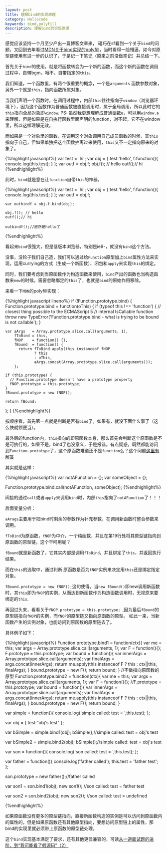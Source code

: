 ```yaml
---
layout: post
title: 理解bind的实现原理
category: Hellocode
keywords: bind,polyfill
description: 理解bind的实现原理
---
```


感觉应该坚持一个月至少产出一篇博客文章来， 碰巧在sf看到一个关于`bind`的问题，又回到去年看过[MDN关于bind实现的polyfill](https://developer.mozilla.org/en/docs/Web/JavaScript/Reference/Global_objects/Function/bind)，当时看得一脸懵逼，如今对原型链使用有进一步的认识了，于是记一下笔记（原来之前没做笔记）并总结一下。

首先关于`bind`的使用，就是将函数转变为一个新的函数，而这个新的函数在调用过程中，自带bgm，哦不，自带指定的`this`。

我们知道，一个函数里，有两个很重要的概念，一个是`arguments` 函数参数对象，另外一个就是`this`，指向函数所属对象。

当我们声明一个函数时，在调用过程中，内部`this`往往指向于`window`（浏览器环境下），因为这个函数作为普通函数被直接调用时，属于全局调用，所以此时它的`this`指向全局对象即`window`. PS: 虽然我更想理解成普通函数a，可以用`window.a`来理解，但是如果是在自执行函数里面声明的function，对不起，它不在window里，所以这样理解无效。

而如果是一个对象里的函数，在调用这个对象调用自己成员函数的时候，其`this`指向于自己，但如果单独把这个函数抽离过来使用，`this`又不一定指向原来的对象了。

{%highlight javascript%}
    var test = 'hi';
    var obj = {
        test:'hello',
        f:function(){
            console.log(this.test);
        }
    };
    var outf = obj.f;
    obj.f(); // hello
    outf();// hi
{%endhighlight%}

此时，`bind`就是意在让`function`自带`this`的神器。

{%highlight javascript%}
    var test = 'hi';
    var obj = {
        test:'hello',
        f:function(){
            console.log(this.test);
        }
    };
    var outf = obj.f;
    
    var outbindf = obj.f.bind(obj);

    obj.f(); // hello
    outf();// hi
    
    outbindf();//居然是hello了
{%endhighlight%}

看起来`bind`很强大，但是低版本浏览器，特别是ie9-，就没有`bind`这个方法。

没事，没轮子我们自己造，我们可以通过给`Function`原型加上`bind`属性方法来实现，运用currying的方式（生成一个新函数）、闭包和`apply`来实现`this`的绑定。

同时，我们要考虑到当原函数作为构造函数来使用，`bind`产出的函数也当构造函数来`new`的时候，需要忽略绑定的`this`了，也就是`bind`的原始作用移除。

来看一下`MDN`的polyfill实现：

{%highlight javascript lineno%}
if (!Function.prototype.bind) {
  Function.prototype.bind = function(oThis) {
    if (typeof this !== 'function') {
      // closest thing possible to the ECMAScript 5
      // internal IsCallable function
      throw new TypeError('Function.prototype.bind - what is trying to be bound is not callable');
    }

    var aArgs   = Array.prototype.slice.call(arguments, 1),
        fToBind = this,
        fNOP    = function() {},
        fBound  = function() {
          return fToBind.apply(this instanceof fNOP
                 ? this
                 : oThis,
                 aArgs.concat(Array.prototype.slice.call(arguments)));
        };

    if (this.prototype) {
      // Function.prototype doesn't have a prototype property
      fNOP.prototype = this.prototype; 
    }
    fBound.prototype = new fNOP();

    return fBound;
  };
}
{%endhighlight%}

按顺序看，首先第一点就是判断是否有`bind`了，如果有，就没下面什么事了（这么快就领便当）。

最外层的function内，`this`指向的即原函数本身，那么首先会判断这个原函数是不是可执行的，如果不是，bind了也没意义，于是报错。有点疑惑，既然都能访问到`Function.prototype`了，这个原函数难道还不是`function`么？这个问题[这里有解答](http://stackoverflow.com/questions/34867026/if-we-polyfill-fn-bind-in-javascript-why-do-you-have-to-check-the-type-of-th)

其实就是这样：

{%highlight javascript%}
var notAFunction = {};
var someObject = {};

Function.prototype.bind.call(notAFunction, someObject);
{%endhighlight%}

间接的通过`call`或者`apply`来调用`bind`时，内部`this`指向了`notAFunction`了！！！

后面变量分析：

`aArags`主要用于把bind时剩余的参数作为补充参数，在调用新函数时整合参数来调用。

`fToBind`为原函数，`fNOP`为中介，一个纯函数，并且在第19行处将其原型链指向到原函数的原型链，这个干吗用呢？

`fBound`就是新函数了，它其实内部是调用`fToBind`，并且绑定了`this`，并返回执行结果。

而在`this`的选取中，通过判断 原函数是否为`fNOP`实例来决定用`this`还是绑定指定对象。

`fBound.prototype = new fNOP();`这句使得，当`new fBound()`即new调用新函数时，其`this`即为`fNOP`的实例，从而达到新函数作为构造函数调用时，无视原来要绑定的`this`.

再回过头来，看看关于`fNOP.prototype = this.prototype; `,因为最后`fBound`的原型链指向`fNOP`的实例，而`fNOP`的原型链又指向原函数的原型。 如此一来，当新函数产生的实例对象，也能访问到原函数的原型链去了。

具体例子如下：

{%highlight javascript%}
Function.prototype.bind1 = function(ctx){
    var me = this;
    var args = Array.prototype.slice.call(arguments, 1);
    var F = function(){};
    F.prototype = this.prototype;
    var bound = function(){
        var innerArgs = Array.prototype.slice.call(arguments);
        var finalArgs = args.concat(innerArgs);
        return me.apply(this instanceof F ? this : ctx||this, finalArgs);
    }
    bound.prototype = new F();
    return bound;
}
//不做指向原函数的原型
Function.prototype.bind2 = function(ctx){
    var me = this;
    var args = Array.prototype.slice.call(arguments, 1);
    var F = function(){};
    //F.prototype = this.prototype;
    var bound = function(){
        var innerArgs = Array.prototype.slice.call(arguments);
        var finalArgs = args.concat(innerArgs);
        return me.apply(this instanceof F ? this : ctx||this, finalArgs);
    }
    bound.prototype = new F();
    return bound;
}

var simple = function(){
    console.log('simple called: test = ',this.test);
};

var obj = {
    test:"obj's test"
};

var bSimple = simple.bind1(obj);
bSimple();//simple called: test =  obj's test

var bSimple2 = simple.bind2(obj);
bSimple();//simple called: test =  obj's test

var son = function(){
    console.log('son called: test = ',this.test);
};

var father = function(){
    console.log('father called');
    this.test = 'father test';
};

son.prototype = new father();//father called

var son1 = son.bind1(obj);
new son1(); //son called: test =  father test

var son2 = son.bind2(obj);
new son2(); //son called: test =  undefined

{%endhighlight%}

如果原函数没有更多的原型链指向，直接新函数构造的实例是可以访问到原函数内的属性的，但是如果原函数还有其他原型指向，要想访问原型链上的属性，那bind的实现里就必须带上原函数的原型链处理。

这个`bind`实现基本满足了要求，还有其他更佳兼容的，可读[从一道面试题的进阶，到“我可能看了假源码”（2）](https://exp-team.github.io/blog/2017/02/20/js/es5-shim-bind/)

